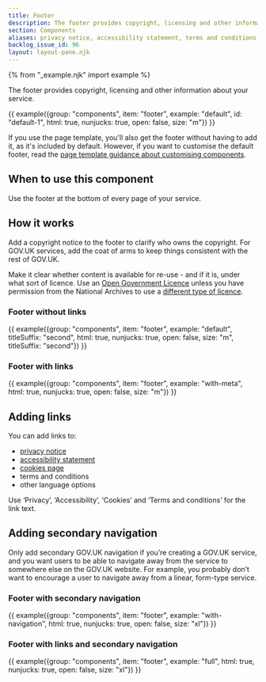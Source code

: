 ```yaml
---
title: Footer
description: The footer provides copyright, licensing and other information about your service and department
section: Components
aliases: privacy notice, accessibility statement, terms and conditions
backlog_issue_id: 96
layout: layout-pane.njk
---
```


<!-- [html-validate-disable no-dup-id -- See https://github.com/alphagov/govuk-design-system/issues/2260] -->

{% from "_example.njk" import example %}

The footer provides copyright, licensing and other information about your service.

{{ example({group: "components", item: "footer", example: "default", id: "default-1", html: true, nunjucks: true, open: false, size: "m"}) }}

If you use the page template, you'll also get the footer without having to add it, as it's included by default. However, if you want to customise the default footer, read the [page template guidance about customising components](/styles/page-template/#changing-template-content).

## When to use this component

Use the footer at the bottom of every page of your service.

## How it works

Add a copyright notice to the footer to clarify who owns the copyright. For GOV.UK services, add the coat of arms to keep things consistent with the rest of GOV.UK.

Make it clear whether content is available for re-use - and if it is, under what sort of licence. Use an [Open Government Licence](https://www.nationalarchives.gov.uk/doc/open-government-licence/version/3/) unless you have permission from the National Archives to use a [different type of licence](https://www.nationalarchives.gov.uk/information-management/re-using-public-sector-information/uk-government-licensing-framework/open-government-licence/other-licences/).

### Footer without links

{{ example({group: "components", item: "footer", example: "default", titleSuffix: "second", html: true, nunjucks: true, open: false, size: "m", titleSuffix: "second"}) }}

### Footer with links

{{ example({group: "components", item: "footer", example: "with-meta", html: true, nunjucks: true, open: false, size: "m"}) }}

## Adding links

You can add links to:

- [privacy notice](https://www.gov.uk/service-manual/design/collecting-personal-information-from-users)
- [accessibility statement](https://www.gov.uk/service-manual/helping-people-to-use-your-service/publishing-information-about-your-services-accessibility)
- [cookies page](/patterns/cookies-page/)
- terms and conditions
- other language options

Use ‘Privacy’, ‘Accessibility’, ‘Cookies’ and ‘Terms and conditions’ for the link text.

## Adding secondary navigation

Only add secondary GOV.UK navigation if you’re creating a GOV.UK service, and you want users to be able to navigate away from the service to somewhere else on the GOV.UK website. For example, you probably don’t want to encourage a user to navigate away from a linear, form-type service.

### Footer with secondary navigation

{{ example({group: "components", item: "footer", example: "with-navigation", html: true, nunjucks: true, open: false, size: "xl"}) }}

### Footer with links and secondary navigation

{{ example({group: "components", item: "footer", example: "full", html: true, nunjucks: true, open: false, size: "xl"}) }}

<!-- [html-validate-enable no-dup-id] -->
